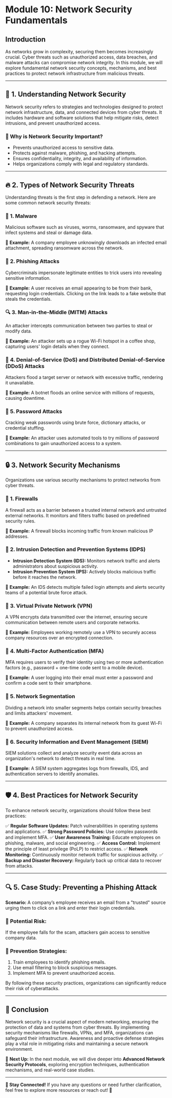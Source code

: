 # Module 10: Network Security Fundamentals

## Introduction
As networks grow in complexity, securing them becomes increasingly crucial. Cyber threats such as unauthorized access, data breaches, and malware attacks can compromise network integrity. In this module, we will explore fundamental network security concepts, mechanisms, and best practices to protect network infrastructure from malicious threats.

---
## 🔐 1. Understanding Network Security
Network security refers to strategies and technologies designed to protect network infrastructure, data, and connected devices from cyber threats. It includes hardware and software solutions that help mitigate risks, detect intrusions, and prevent unauthorized access.

### 🔹 Why is Network Security Important?
- Prevents unauthorized access to sensitive data.
- Protects against malware, phishing, and hacking attempts.
- Ensures confidentiality, integrity, and availability of information.
- Helps organizations comply with legal and regulatory standards.

---
## 🔥 2. Types of Network Security Threats
Understanding threats is the first step in defending a network. Here are some common network security threats:

### 🦠 **1. Malware**
Malicious software such as viruses, worms, ransomware, and spyware that infect systems and steal or damage data.

🔹 **Example:** A company employee unknowingly downloads an infected email attachment, spreading ransomware across the network.

### 🎣 **2. Phishing Attacks**
Cybercriminals impersonate legitimate entities to trick users into revealing sensitive information.

🔹 **Example:** A user receives an email appearing to be from their bank, requesting login credentials. Clicking on the link leads to a fake website that steals the credentials.

### 🔍 **3. Man-in-the-Middle (MITM) Attacks**
An attacker intercepts communication between two parties to steal or modify data.

🔹 **Example:** An attacker sets up a rogue Wi-Fi hotspot in a coffee shop, capturing users' login details when they connect.

### 🚪 **4. Denial-of-Service (DoS) and Distributed Denial-of-Service (DDoS) Attacks**
Attackers flood a target server or network with excessive traffic, rendering it unavailable.

🔹 **Example:** A botnet floods an online service with millions of requests, causing downtime.

### 🔑 **5. Password Attacks**
Cracking weak passwords using brute force, dictionary attacks, or credential stuffing.

🔹 **Example:** An attacker uses automated tools to try millions of password combinations to gain unauthorized access to a system.

---
## 🔒 3. Network Security Mechanisms
Organizations use various security mechanisms to protect networks from cyber threats.

### 🔹 **1. Firewalls**
A firewall acts as a barrier between a trusted internal network and untrusted external networks. It monitors and filters traffic based on predefined security rules.

🔹 **Example:** A firewall blocks incoming traffic from known malicious IP addresses.

### 🔹 **2. Intrusion Detection and Prevention Systems (IDPS)**
- **Intrusion Detection System (IDS):** Monitors network traffic and alerts administrators about suspicious activity.
- **Intrusion Prevention System (IPS):** Actively blocks malicious traffic before it reaches the network.

🔹 **Example:** An IDS detects multiple failed login attempts and alerts security teams of a potential brute force attack.

### 🔹 **3. Virtual Private Network (VPN)**
A VPN encrypts data transmitted over the internet, ensuring secure communication between remote users and corporate networks.

🔹 **Example:** Employees working remotely use a VPN to securely access company resources over an encrypted connection.

### 🔹 **4. Multi-Factor Authentication (MFA)**
MFA requires users to verify their identity using two or more authentication factors (e.g., password + one-time code sent to a mobile device).

🔹 **Example:** A user logging into their email must enter a password and confirm a code sent to their smartphone.

### 🔹 **5. Network Segmentation**
Dividing a network into smaller segments helps contain security breaches and limits attackers' movement.

🔹 **Example:** A company separates its internal network from its guest Wi-Fi to prevent unauthorized access.

### 🔹 **6. Security Information and Event Management (SIEM)**
SIEM solutions collect and analyze security event data across an organization's network to detect threats in real time.

🔹 **Example:** A SIEM system aggregates logs from firewalls, IDS, and authentication servers to identify anomalies.

---
## 🛡 4. Best Practices for Network Security
To enhance network security, organizations should follow these best practices:

✅ **Regular Software Updates:** Patch vulnerabilities in operating systems and applications.
✅ **Strong Password Policies:** Use complex passwords and implement MFA.
✅ **User Awareness Training:** Educate employees on phishing, malware, and social engineering.
✅ **Access Control:** Implement the principle of least privilege (PoLP) to restrict access.
✅ **Network Monitoring:** Continuously monitor network traffic for suspicious activity.
✅ **Backup and Disaster Recovery:** Regularly back up critical data to recover from attacks.

---
## 🔍 5. Case Study: Preventing a Phishing Attack
**Scenario:** A company’s employee receives an email from a "trusted" source urging them to click on a link and enter their login credentials.

### 🔹 **Potential Risk:**
If the employee falls for the scam, attackers gain access to sensitive company data.

### 🔹 **Prevention Strategies:**
1. Train employees to identify phishing emails.
2. Use email filtering to block suspicious messages.
3. Implement MFA to prevent unauthorized access.

By following these security practices, organizations can significantly reduce their risk of cyberattacks.

---
## 🎯 Conclusion
Network security is a crucial aspect of modern networking, ensuring the protection of data and systems from cyber threats. By implementing security mechanisms like firewalls, VPNs, and MFA, organizations can safeguard their infrastructure. Awareness and proactive defense strategies play a vital role in mitigating risks and maintaining a secure network environment.

🚀 **Next Up:** In the next module, we will dive deeper into **Advanced Network Security Protocols**, exploring encryption techniques, authentication mechanisms, and real-world case studies.

---
**🔗 Stay Connected!** If you have any questions or need further clarification, feel free to explore more resources or reach out! 🎯
